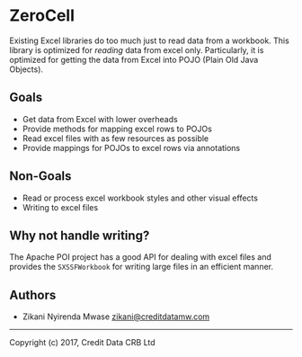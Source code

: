 ZeroCell
========

Existing Excel libraries do too much just to read data from a workbook.
This library is optimized for *reading* data from excel only.
Particularly, it is optimized for getting the data from Excel into
POJO (Plain Old Java Objects). 

## Goals 

* Get data from Excel with lower overheads
* Provide methods for mapping excel rows to POJOs
* Read excel files with as few resources as possible
* Provide mappings for POJOs to excel rows via annotations

## Non-Goals

* Read or process excel workbook styles and other visual effects
* Writing to excel files


## Why not handle writing?

The Apache POI project has a good API for dealing with excel files and
provides the `SXSSFWorkbook` for writing large files in an efficient manner.


## Authors

* Zikani Nyirenda Mwase <zikani@creditdatamw.com>

---

Copyright (c) 2017, Credit Data CRB Ltd
